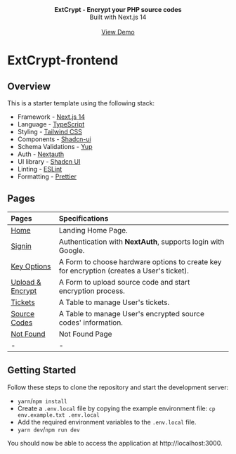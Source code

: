 <picture>
  <source media="(prefers-color-scheme: dark)" srcset="https://user-images.githubusercontent.com/9113740/201498864-2a900c64-d88f-4ed4-b5cf-770bcb57e1f5.png">
  <source media="(prefers-color-scheme: light)" srcset="https://user-images.githubusercontent.com/9113740/201498152-b171abb8-9225-487a-821c-6ff49ee48579.png">
</picture>

<div align="center"><strong>ExtCrypt - Encrypt your PHP source codes</strong></div>
<div align="center">Built with Next.js 14</div>
<br />
<div align="center">
<a href="https://ext-crypt.vercel.app/">View Demo</a>
<span>
</div>

# ExtCrypt-frontend

## Overview

This is a starter template using the following stack:

- Framework - [Next.js 14](https://nextjs.org/13)
- Language - [TypeScript](https://www.typescriptlang.org)
- Styling - [Tailwind CSS](https://tailwindcss.com)
- Components - [Shadcn-ui](https://ui.shadcn.com)
- Schema Validations - [Yup](https://github.com/jquense/yup)
- Auth - [Nextauth](https://next-auth.js.org)
- UI library - [Shadcn UI](https://ui.shadcn.com/docs)
- Linting - [ESLint](https://eslint.org)
- Formatting - [Prettier](https://prettier.io)

## Pages

| Pages                                                                | Specifications                                                                            |
| :------------------------------------------------------------------- | :---------------------------------------------------------------------------------------- |
| [Home](https://ext-crypt.vercel.app//dashboard)                      | Landing Home Page.                                                                        |
| [Signin](https://ext-crypt.vercel.app//)                             | Authentication with **NextAuth**, supports login with Google.                             |
| [Key Options](https://ext-crypt.vercel.app//dashboard/user)          | A Form to choose hardware options to create key for encryption (creates a User's ticket). |
| [Upload & Encrypt](https://ext-crypt.vercel.app//dashboard/user/new) | A Form to upload source code and start encryption process.                                |
| [Tickets](https://ext-crypt.vercel.app//dashboard/employee)          | A Table to manage User's tickets.                                                         |
| [Source Codes](https://ext-crypt.vercel.app//dashboard/profile)      | A Table to manage User's encrypted source codes' information.                             |
| [Not Found](https://ext-crypt.vercel.app//dashboard/notfound)        | Not Found Page                                                                            |
| -                                                                    | -                                                                                         |

## Getting Started

Follow these steps to clone the repository and start the development server:

- `yarn`/`npm install`
- Create a `.env.local` file by copying the example environment file:
  `cp env.example.txt .env.local`
- Add the required environment variables to the `.env.local` file.
- `yarn dev`/`npm run dev`

You should now be able to access the application at http://localhost:3000.
